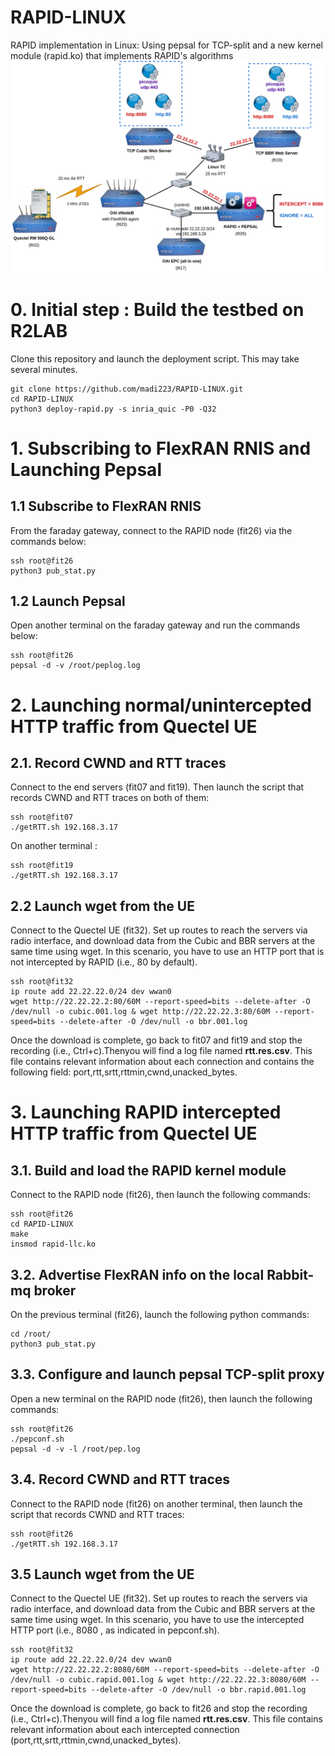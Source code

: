 # RAPID-LINUX
RAPID implementation in Linux: Using pepsal for TCP-split and a new kernel module (rapid.ko) that implements RAPID's algorithms
<img src="r2lab-testbed.png" alt="OAI r2lab testbed"/>
<br/>
# 0. Initial step : Build the testbed on R2LAB
Clone this repository and launch the deployment script. This may take several minutes.

```
git clone https://github.com/madi223/RAPID-LINUX.git
cd RAPID-LINUX
python3 deploy-rapid.py -s inria_quic -P0 -Q32
```
# 1. Subscribing to FlexRAN RNIS and Launching Pepsal

## 1.1 Subscribe to FlexRAN RNIS

From the faraday gateway, connect to the RAPID node (fit26) via the commands below: 

```
ssh root@fit26
python3 pub_stat.py

```
## 1.2 Launch Pepsal
Open another terminal on the faraday gateway and run the commands below:

```
ssh root@fit26
pepsal -d -v /root/peplog.log
```
# 2. Launching normal/unintercepted HTTP traffic from Quectel UE

## 2.1. Record CWND and RTT traces
Connect to the end servers (fit07 and fit19). Then launch the script that records CWND and RTT traces on both of them:

```
ssh root@fit07
./getRTT.sh 192.168.3.17
```

On another terminal :

``` 
ssh root@fit19
./getRTT.sh 192.168.3.17 

```

## 2.2 Launch wget from the UE
Connect to the Quectel UE (fit32). Set up routes to reach the servers via radio interface, and download data from the Cubic and BBR servers at the same time using wget. In this scenario, you have to use an HTTP port that is not intercepted by RAPID (i.e., 80 by default). 

```
ssh root@fit32
ip route add 22.22.22.0/24 dev wwan0
wget http://22.22.22.2:80/60M --report-speed=bits --delete-after -O /dev/null -o cubic.001.log & wget http://22.22.22.3:80/60M --report-speed=bits --delete-after -O /dev/null -o bbr.001.log

```
Once the download is complete, go back to fit07 and fit19 and stop the recording (i.e., Ctrl+c).Thenyou will find a log file named **rtt.res.csv**. This file contains relevant information about each connection and contains the following field: port,rtt,srtt,rttmin,cwnd,unacked_bytes.

# 3. Launching RAPID intercepted HTTP traffic from Quectel UE

## 3.1. Build and load the RAPID kernel module
Connect to the RAPID node (fit26), then launch the following commands:

```
ssh root@fit26
cd RAPID-LINUX
make
insmod rapid-llc.ko
```
## 3.2. Advertise FlexRAN info on the local Rabbit-mq broker
On the previous terminal (fit26), launch the following python commands:

```
cd /root/
python3 pub_stat.py
```
## 3.3. Configure and launch pepsal TCP-split proxy
Open a new terminal on the RAPID node (fit26), then launch the following commands:

```
ssh root@fit26
./pepconf.sh
pepsal -d -v -l /root/pep.log
```

## 3.4. Record CWND and RTT traces
Connect to the RAPID node (fit26) on another terminal, then launch the script that records CWND and RTT traces:

```
ssh root@fit26
./getRTT.sh 192.168.3.17
```

## 3.5 Launch wget from the UE
Connect to the Quectel UE (fit32). Set up routes to reach the servers via radio interface, and download data from the Cubic and BBR servers at the same time using wget. In this scenario, you have to use the intercepted HTTP port (i.e., 8080 , as indicated in pepconf.sh). 

```
ssh root@fit32
ip route add 22.22.22.0/24 dev wwan0
wget http://22.22.22.2:8080/60M --report-speed=bits --delete-after -O /dev/null -o cubic.rapid.001.log & wget http://22.22.22.3:8080/60M --report-speed=bits --delete-after -O /dev/null -o bbr.rapid.001.log

```
Once the download is complete, go back to fit26 and stop the recording (i.e., Ctrl+c).Thenyou will find a log file named **rtt.res.csv**. This file contains relevant information about each intercepted connection (port,rtt,srtt,rttmin,cwnd,unacked_bytes).

